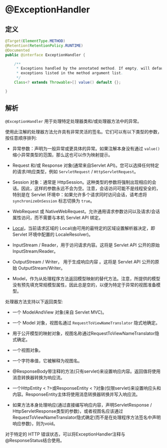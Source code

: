 # @ExceptionHandler

## 定义

```java
@Target(ElementType.METHOD)
@Retention(RetentionPolicy.RUNTIME)
@Documented
public @interface ExceptionHandler {

    /**
     * Exceptions handled by the annotated method. If empty, will default to any
     * exceptions listed in the method argument list.
     */
    Class<? extends Throwable>[] value() default {};

}
```

## 解析

`@ExceptionHandler` 用于处理特定处理器类和/或处理器方法中的异常。

使用此注解的处理器方法允许具有非常灵活的签名。它们可以有以下类型的参数，按任意顺序排列:

* 异常参数：声明为一般异常或更具体的异常。如果注解本身没有通过 `value()` 缩小异常类型的范围，那么这也可以作为映射提示。

* Request 和/或 Response 对象\(通常来自Servlet API\)。您可以选择任何特定的请求/响应类型，例如 `ServletRequest` / `HttpServletRequest`。

* Session 对象：通常是 HttpSession。这种类型的参数将强制出现相应的会话。因此，这样的参数永远不会为空。注意，会话访问可能不是线程安全的，特别是在 Servlet 环境中：如果允许多个请求同时访问会话，请考虑将 `synchronizeOnSession` 标志切换为 `true`。

* WebRequest 或 NativeWebRequest。允许通用请求参数访问以及请求/会话属性访问，而不需要与本机 Servlet API 绑定。

* [Local](https://docs.oracle.com/javase/8/docs/api/java/util/Locale.html?is-external=true)，当前请求区域的 Local\(由可用的最特定的区域设置解析器决定，即 Servlet 环境中配置的 LocaleResolver\)。

* InputStream / Reader，用于访问请求内容。这将是 Servlet API 公开的原始 InputStream/Reader。

* OutputStream / Writer， 用于生成响应内容 。这将是 Servlet API 公开的原始 OutputStream/Writer。

* Model，作为从处理程序方法返回模型映射的替代方法。注意，所提供的模型没有预先填充常规模型属性，因此总是空的，以便为特定于异常的视图准备模型。

处理器方法支持以下返回类型:

* 一个 ModelAndView 对象\(来自 Servlet MVC\)。

* 一个 Model 对象，视图名通过 `RequestToViewNameTranslator` 隐式地确定。

* 用于公开模型的映射对象，视图名称通过RequestToViewNameTranslator隐式确定。

* 一个视图对象。

* 一个字符串值，它被解释为视图名。

* @ResponseBody带注释的方法\(只有servlet\)来设置响应内容。返回值将使用消息转换器转换为响应流。

* 一个HttpEntity &lt; ?&gt;或ResponseEntity &lt; ?对象\(仅限servlet\)来设置响应头和内容。ResponseEntity主体将使用消息转换器转换并写入响应流。

* 如果方法本身处理响应\(通过直接编写响应内容，声明ServletResponse / HttpServletResponse类型的参数\)，或者视图名应该通过RequestToViewNameTranslator隐式确定\(而不是在处理程序方法签名中声明响应参数\)，则为void。

对于特定的 HTTP 错误状态，可以将ExceptionHandler注释与@ResponseStatus结合使用。

